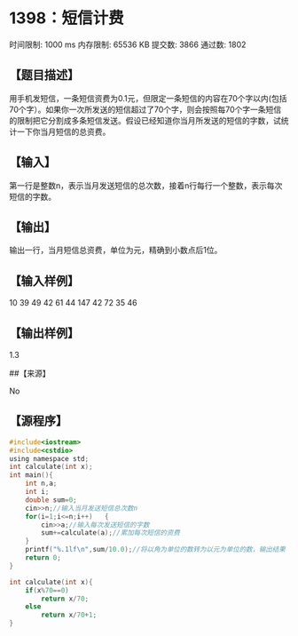 # 1398：短信计费

时间限制: 1000 ms         内存限制: 65536 KB
提交数: 3866     通过数: 1802

## 【题目描述】

用手机发短信，一条短信资费为0.1元，但限定一条短信的内容在70个字以内(包括70个字）。如果你一次所发送的短信超过了70个字，则会按照每70个字一条短信的限制把它分割成多条短信发送。假设已经知道你当月所发送的短信的字数，试统计一下你当月短信的总资费。

## 【输入】

第一行是整数n，表示当月发送短信的总次数，接着n行每行一个整数，表示每次短信的字数。

## 【输出】

输出一行，当月短信总资费，单位为元，精确到小数点后1位。

## 【输入样例】

10
39
49
42
61
44
147
42
72
35
46

## 【输出样例】

1.3

##【来源】

No

## 【源程序】

```c
#include<iostream>
#include<cstdio>
using namespace std;
int calculate(int x); 
int main(){	
    int n,a;	
    int i;	
    double sum=0;
    cin>>n;//输入当月发送短信总次数n
    for(i=1;i<=n;i++)	{
        cin>>a;//输入每次发送短信的字数
        sum+=calculate(a);//累加每次短信的资费	
    }
    printf("%.1lf\n",sum/10.0);//将以角为单位的数转为以元为单位的数，输出结果	
    return 0;
}

int calculate(int x){
    if(x%70==0)
        return x/70;
    else
        return x/70+1;
}

```